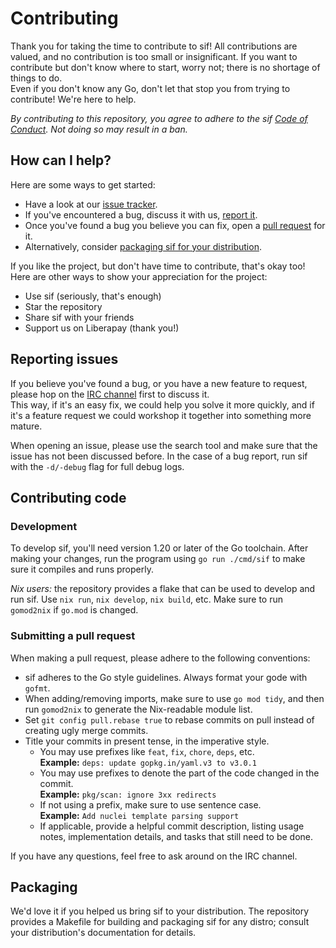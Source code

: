 # Contributing

Thank you for taking the time to contribute to sif! All contributions are valued, and no contribution is too small or insignificant.
If you want to contribute but don't know where to start, worry not; there is no shortage of things to do.  
Even if you don't know any Go, don't let that stop you from trying to contribute! We're here to help.

*By contributing to this repository, you agree to adhere to the sif [Code of Conduct](https://github.com/pushfs/sif/blob/main/CODE_OF_CONDUCT.md). Not doing so may result in a ban.*

## How can I help?

Here are some ways to get started:
- Have a look at our [issue tracker](https://github.com/pushfs/sif/issues).
- If you've encountered a bug, discuss it with us, [report it](#reporting-issues).
- Once you've found a bug you believe you can fix, open a [pull request](#contributing-code) for it.
- Alternatively, consider [packaging sif for your distribution](#packaging).

If you like the project, but don't have time to contribute, that's okay too! Here are other ways to show your appreciation for the project:
- Use sif (seriously, that's enough)
- Star the repository
- Share sif with your friends
- Support us on Liberapay (thank you!)

## Reporting issues

If you believe you've found a bug, or you have a new feature to request, please hop on the [IRC channel](https://web.libera.chat/gamja/?channels=#sif) first to discuss it.  
This way, if it's an easy fix, we could help you solve it more quickly, and if it's a feature request we could workshop it together into something more mature.

When opening an issue, please use the search tool and make sure that the issue has not been discussed before. In the case of a bug report, run sif with the `-d/-debug` flag for full debug logs.

## Contributing code

### Development

To develop sif, you'll need version 1.20 or later of the Go toolchain. After making your changes, run the program using `go run ./cmd/sif` to make sure it compiles and runs properly.

*Nix users:* the repository provides a flake that can be used to develop and run sif. Use `nix run`, `nix develop`, `nix build`, etc. Make sure to run `gomod2nix` if `go.mod` is changed.

### Submitting a pull request

When making a pull request, please adhere to the following conventions:

- sif adheres to the Go style guidelines. Always format your gode with `gofmt`.
- When adding/removing imports, make sure to use `go mod tidy`, and then run `gomod2nix` to generate the Nix-readable module list.
- Set `git config pull.rebase true` to rebase commits on pull instead of creating ugly merge commits.
- Title your commits in present tense, in the imperative style.
  - You may use prefixes like `feat`, `fix`, `chore`, `deps`, etc.  
    **Example:** `deps: update gopkg.in/yaml.v3 to v3.0.1`
  - You may use prefixes to denote the part of the code changed in the commit.  
    **Example:** `pkg/scan: ignore 3xx redirects`
  - If not using a prefix, make sure to use sentence case.  
    **Example:** `Add nuclei template parsing support`
  - If applicable, provide a helpful commit description, listing usage notes, implementation details, and tasks that still need to be done.

If you have any questions, feel free to ask around on the IRC channel.

## Packaging

We'd love it if you helped us bring sif to your distribution.
The repository provides a Makefile for building and packaging sif for any distro; consult your distribution's documentation for details.
